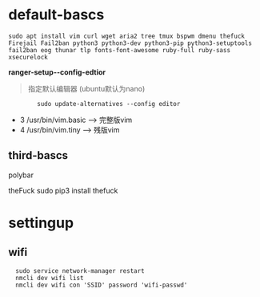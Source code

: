 default-bascs
==========
```
sudo apt install vim curl wget aria2 tree tmux bspwm dmenu thefuck Firejail Fail2ban python3 python3-dev python3-pip python3-setuptools fail2ban eog thunar tlp fonts-font-awesome ruby-full ruby-sass xsecurelock
```


 <strong>ranger-setup--config-edtior</strong>
 >指定默认编辑器
 (ubuntu默认为nano)
```
        sudo update-alternatives --config editor
```
* 3   /usr/bin/vim.basic --> 完整版vim
* 4   /usr/bin/vim.tiny  -->  残版vim
                
        

third-bascs
-------------
polybar

theFuck
sudo pip3 install thefuck

settingup
========

wifi
------------
```
  sudo service network-manager restart
  nmcli dev wifi list
  nmcli dev wifi con 'SSID' password 'wifi-passwd'
```
